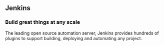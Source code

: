 ## Jenkins

### Build great things at any scale

 The leading open source automation server, Jenkins provides hundreds of plugins to support building, deploying and automating any project. 
